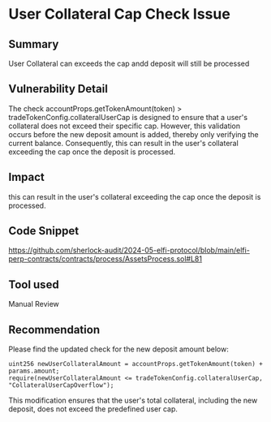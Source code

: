 # User Collateral Cap Check Issue
## Summary
User Collateral can exceeds the cap andd deposit will still be processed

## Vulnerability Detail
The check accountProps.getTokenAmount(token) > tradeTokenConfig.collateralUserCap is designed to ensure that a user's collateral does not exceed their specific cap. However, this validation occurs before the new deposit amount is added, thereby only verifying the current balance. Consequently, this can result in the user's collateral exceeding the cap once the deposit is processed.

## Impact
this can result in the user's collateral exceeding the cap once the deposit is processed.

## Code Snippet
https://github.com/sherlock-audit/2024-05-elfi-protocol/blob/main/elfi-perp-contracts/contracts/process/AssetsProcess.sol#L81

## Tool used
Manual Review

## Recommendation
Please find the updated check for the new deposit amount below:
```solidity
uint256 newUserCollateralAmount = accountProps.getTokenAmount(token) + params.amount;
require(newUserCollateralAmount <= tradeTokenConfig.collateralUserCap, "CollateralUserCapOverflow");
```
This modification ensures that the user's total collateral, including the new deposit, does not exceed the predefined user cap.